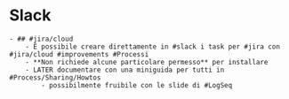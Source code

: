 # Slack
	- ## #jira/cloud
		- É possibile creare direttamente in #slack i task per #jira con #jira/cloud #improvements #Processi
		- **Non richiede alcune particolare permesso** per installare
		- LATER documentare con una miniguida per tutti in #Process/Sharing/Howtos
			- possibilmente fruibile con le slide di #LogSeq